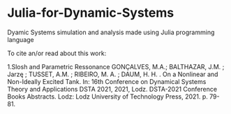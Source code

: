 # Julia-for-Dynamic-Systems
Dyamic Systems simulation and analysis made using Julia programming language

To cite an/or read about this work:

1.Slosh and Parametric Ressonance
GONÇALVES, M.A.; BALTHAZAR, J.M. ; Jarzę ; TUSSET, A.M. ; RIBEIRO, M. A. ; DAUM, H. H. . On a Nonlinear and Non-Ideally Excited Tank. In: 16th Conference on Dynamical Systems Theory and Applications DSTA 2021, 2021, Lodz. DSTA-2021 Conference Books Abstracts. Lodz: Lodz University of Technology Press, 2021. p. 79-81.
